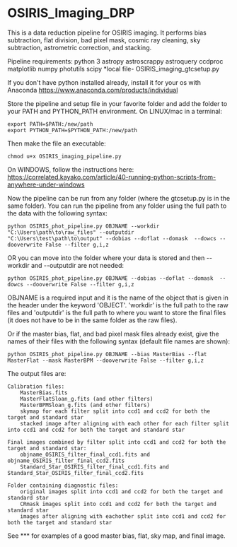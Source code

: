 # OSIRIS_Imaging_DRP
This is a data reduction pipeline for OSIRIS imaging. It performs bias subtraction, flat division, bad pixel mask, cosmic ray cleaning, sky subtraction, astrometric correction, and stacking.

Pipeline requirements:
    python 3
    astropy
    astroscrappy
    astroquery
    ccdproc
    matplotlib
    numpy
    photutils
    scipy
    *local file- OSIRIS_imaging_gtcsetup.py

If you don't have python installed already, install it for your os with Anaconda https://www.anaconda.com/products/individual

Store the pipeline and setup file in your favorite folder and add the folder to your PATH and PYTHON_PATH environment. 
On LINUX/mac in a terminal:

    export PATH=$PATH:/new/path
    export PYTHON_PATH=$PYTHON_PATH:/new/path

Then make the file an executable:  
    
    chmod u+x OSIRIS_imaging_pipeline.py

On WINDOWS, follow the instructions here: https://correlated.kayako.com/article/40-running-python-scripts-from-anywhere-under-windows 

Now the pipeline can be run from any folder (where the gtcsetup.py is in the same folder). 
You can run the pipeline from any folder using the full path to the data with the following syntax:

    python OSIRIS_phot_pipeline.py OBJNAME --workdir  "C:\Users\path\to\raw_files" --outputdir "C:\Users\test\path\to\output" --dobias --doflat --domask  --dowcs --dooverwrite False --filter g,i,z

OR you can move into the folder where your data is stored and then --workdir and --outputdir are not needed:

    python OSIRIS_phot_pipeline.py OBJNAME --dobias --doflat --domask  --dowcs --dooverwrite False --filter g,i,z

OBJNAME is a required input and it is the name of the object that is given in the header under the keyword 'OBJECT'.
'workdir' is the full path to the raw files and 'outputdir' is the full path to where you want to store the final files (it does not have to be in the same folder as the raw files).

Or if the master bias, flat, and bad pixel mask files already exist, give the names of their files with the following syntax (default file names are shown):

    python OSIRIS_phot_pipeline.py OBJNAME --bias MasterBias --flat MasterFlat --mask MasterBPM --dooverwrite False --filter g,i,z


The output files are:

    Calibration files:
        MasterBias.fits
        MasterFlatSloan_g.fits (and other filters)
        MasterBPMSloan_g.fits (and other filters)
        skymap for each filter split into ccd1 and ccd2 for both the target and standard star 
        stacked image after aligning with each other for each filter split into ccd1 and ccd2 for both the target and standard star 
    
    Final images combined by filter split into ccd1 and ccd2 for both the target and standard star:
        objname_OSIRIS_filter_final_ccd1.fits and objname_OSIRIS_filter_final_ccd2.fits
        Standard_Star_OSIRIS_filter_final_ccd1.fits and Standard_Star_OSIRIS_filter_final_ccd2.fits
    
    Folder containing diagnostic files:
        original images split into ccd1 and ccd2 for both the target and standard star
        CRmask images split into ccd1 and ccd2 for both the target and standard star
        images after aligning with eachother split into ccd1 and ccd2 for both the target and standard star
        
See *** for examples of a good master bias, flat, sky map, and final image.
